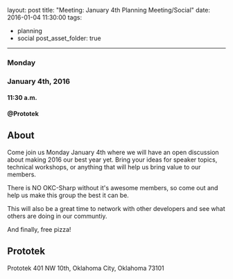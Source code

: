 layout: post
title: "Meeting: January 4th Planning Meeting/Social"
date: 2016-01-04 11:30:00
tags:
- planning
- social
post_asset_folder: true
---

### Monday
### January 4th, 2016
#### 11:30 a.m.
#### @Prototek


## About
Come join us Monday January 4th where we will have an open discussion about making 2016 our best year yet.  Bring your ideas for speaker topics, technical workshops, or anything that will help us bring value to our members.

There is NO OKC-Sharp without it's awesome members, so come out and help us make this group the best it can be.

This will also be a great time to network with other developers and see what others are doing in our communtiy.

And finally, free pizza!

## Prototek
Prototek
401 NW 10th,
Oklahoma City, Oklahoma
73101

<script
type="text/javascript"
src="http://maps.google.com/maps/api/js?sensor=false"
></script>
<style>
#gmap_canvas img{
max-width:none!important;
background:none!important;
}

.speaker-headshot {
  float: left;

  padding: 5px 100% 5px 0px;
}

</style>

<div style="overflow:hidden;height:200px;width:900px;">
<div id="gmap_canvas" style="height:200px;width:900px;"></div>
</div>
<script type="text/javascript">
function init_map() {
  var myOptions = {
    zoom: 14,
    center: new google.maps.LatLng(35.478527, -97.51941699999998),
    mapTypeId: google.maps.MapTypeId.ROADMAP
  };
  map = new google.maps.Map(document.getElementById("gmap_canvas"), myOptions);
  marker = new google.maps.Marker({
    map: map,
    position: new google.maps.LatLng(35.478527, -97.51941699999998)
    });
    infowindow = new google.maps.InfoWindow({
      content: "<b>Prototek</b><br/>401 NW 10th St, <br/>73103 Oklahoma City"
      });
      google.maps.event.addListener(marker, "click", function() {
        infowindow.open(map, marker);
        });
        infowindow.open(map, marker);
      }
      google.maps.event.addDomListener(window, 'load', init_map);
      </script>

